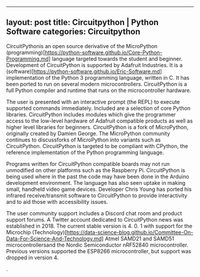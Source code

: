 

---
layout: post
title:  Circuitpython | Python Software
categories: Circuitpython
---

CircuitPythonis an open source derivative of the MicroPython (programming)[https://python-software.github.io/Core-Python-Programming.md] language targeted towards the student and beginner. Development of CircuitPython is supported by Adafruit Industries. It is a (software)[https://python-software.github.io/Eric-Software.md] implementation of the Python 3 programming language, written in C. It has been ported to run on several modern microcontrollers. CircuitPython is a full Python compiler and runtime that runs on the microcontroller hardware.

The user is presented with an interactive prompt (the REPL) to execute supported commands immediately. Included are a selection of core Python libraries. CircuitPython includes modules which give the programmer access to the low-level hardware of Adafruit compatible products as well as higher level libraries for beginners. CircuitPython is a fork of MicroPython, originally created by Damien George. The MicroPython community continues to discussforks of MicroPython into variants such as CircuitPython. CircuitPython is targeted to be compliant with CPython, the reference implementation of the Python programming language.

Programs written for CircuitPython compatible boards may not run unmodified on other platforms such as the Raspberry Pi. CircuitPython is being used where in the past the code may have been done in the Arduino development environment. The language has also seen uptake in making small, handheld video game devices. Developer Chris Young has ported his infrared receive/transmit software to CircuitPython to provide interactivity and to aid those with accessibility issues.

The user community support includes a Discord chat room and product support forums. A Twitter account dedicated to CircuitPython news was established in 2018. The current stable version is 4. 0. 1 with support for the Microchip (Technology)[https://data-science-blog.github.io/Committee-On-Data-For-Science-And-Technology.md] Atmel SAMD21 and SAMD51 microcontrollersand the Nordic Semiconductor nRF52840 microcontroller. Previous versions supported the ESP8266 microcontroller, but support was dropped in version 4.

.

